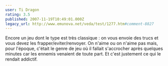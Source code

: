```yaml
---
user: Ti Dragon
rating: 3.5
published: 2007-11-19T10:49:01.000Z
legacy_url: http://www.emunova.net/veda/test/1277.htm#comment-8827
---
```

Encore un jeu dont le type est très classique : on vous envoie des trucs et vous devez les frapper/eviter/renvoyer. On n'aime ou on n'aime pas mais, pour l'époque, c'était le genre de jeu où il fallait s'accrocher après quelques minutes car les ennemis venaient de toute part. Et c'est justement ce qui le rendait addictif.